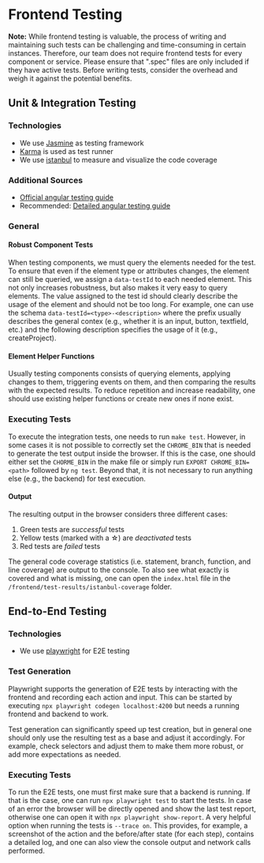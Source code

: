 <!--
 ~ SPDX-FileCopyrightText: Copyright DB InfraGO AG and contributors
 ~ SPDX-License-Identifier: Apache-2.0
 -->

# Frontend Testing

**Note:** While frontend testing is valuable, the process of writing and
maintaining such tests can be challenging and time-consuming in certain
instances. Therefore, our team does not require frontend tests for every
component or service. Please ensure that ".spec" files are only included if
they have active tests. Before writing tests, consider the overhead and weigh
it against the potential benefits.

## Unit & Integration Testing

### Technologies

-   We use [Jasmine] as testing framework
-   [Karma] is used as test runner
-   We use [istanbul] to measure and visualize the code coverage

### Additional Sources

-   [Official angular testing guide]
-   Recommended: [Detailed angular testing guide]

### General

#### Robust Component Tests

When testing components, we must query the elements needed for the test. To
ensure that even if the element type or attributes changes, the element can
still be queried, we assign a `data-testId` to each needed element. This not
only increases robustness, but also makes it very easy to query elements. The
value assigned to the test id should clearly describe the usage of the element
and should not be too long. For example, one can use the schema
`data-testId=<type>-<description>` where the prefix usually describes the
general contex (e.g., whether it is an input, button, textfield, etc.) and the
following description specifies the usage of it (e.g., createProject).

#### Element Helper Functions

Usually testing components consists of querying elements, applying changes to
them, triggering events on them, and then comparing the results with the
expected results. To reduce repetition and increase readability, one should use
existing helper functions or create new ones if none exist.

### Executing Tests

To execute the integration tests, one needs to run `make test`. However, in
some cases it is not possible to correctly set the `CHROME_BIN` that is needed
to generate the test output inside the browser. If this is the case, one should
either set the `CHORME_BIN` in the make file or simply run
`EXPORT CHROME_BIN=<path>` followed by `ng test`. Beyond that, it is not
necessary to run anything else (e.g., the backend) for test execution.

#### Output

The resulting output in the browser considers three different cases:

1. Green tests are _successful_ tests
2. Yellow tests (marked with a ☆) are _deactivated_ tests
3. Red tests are _failed_ tests

The general code coverage statistics (i.e. statement, branch, function, and
line coverage) are output to the console. To also see what exactly is covered
and what is missing, one can open the `index.html` file in the
`/frontend/test-results/istanbul-coverage` folder.

## End-to-End Testing

### Technologies

-   We use [playwright] for E2E testing

### Test Generation

Playwright supports the generation of E2E tests by interacting with the
frontend and recording each action and input. This can be started by executing
`npx playwright codegen localhost:4200` but needs a running frontend and
backend to work.

Test generation can significantly speed up test creation, but in general one
should only use the resulting test as a base and adjust it accordingly. For
example, check selectors and adjust them to make them more robust, or add more
expectations as needed.

### Executing Tests

To run the E2E tests, one must first make sure that a backend is running. If
that is the case, one can run `npx playwright test` to start the tests. In case
of an error the browser will be directly opened and show the last test report,
otherwise one can open it with `npx playwright show-report`. A very helpful
option when running the tests is `--trace on`. This provides, for example, a
screenshot of the action and the before/after state (for each step), contains a
detailed log, and one can also view the console output and network calls
performed.

[jasmine]: https://jasmine.github.io
[karma]: https://karma-runner.github.io
[istanbul]: https://istanbul.js.org/
[playwright]: https://playwright.dev
[official angular testing guide]: https://angular.io/guide/testing
[detailed angular testing guide]: https://testing-angular.com/
